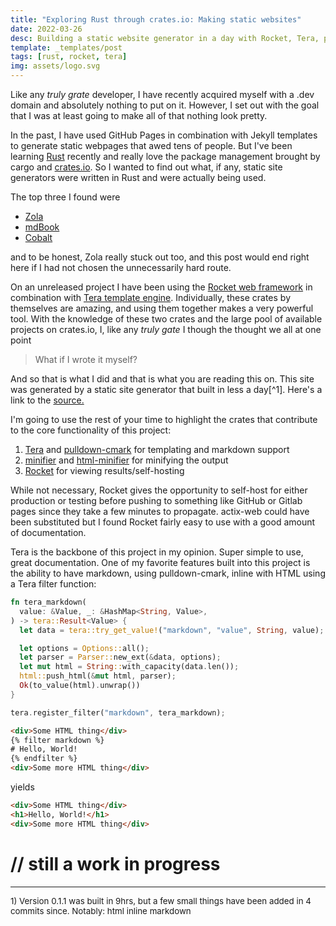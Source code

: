 ```yaml
---
title: "Exploring Rust through crates.io: Making static websites"
date: 2022-03-26
desc: Building a static website generator in a day with Rocket, Tera, pulldown-cmark, and more
template: _templates/post
tags: [rust, rocket, tera]
img: assets/logo.svg
---
```

Like any *truly grate* developer, I have recently acquired myself with a .dev domain and absolutely nothing to put on it. However, I set out with the goal that I was at least going to make all of that nothing look pretty.

In the past, I have used GitHub Pages in combination with Jekyll templates to generate static webpages that awed tens of people. But I've been learning [Rust](https://www.rust-lang.org/) recently and really love the package management brought by cargo and [crates.io](https://crates.io/). So I wanted to find out what, if any, static site generators were written in Rust and were actually being used.

The top three I found were

* [Zola](https://www.getzola.org/)
* [mdBook](https://github.com/rust-lang/mdBook)
* [Cobalt](https://cobalt-org.github.io/)

and to be honest, Zola really stuck out too, and this post would end right here if I had not chosen the unnecessarily hard route.

On an unreleased project I have been using the [Rocket web framework](https://rocket.rs/) in combination with [Tera template engine](https://tera.netlify.app/). Individually, these crates by themselves are amazing, and using them together makes a very powerful tool. With the knowledge of these two crates and the large pool of available projects on crates.io, I, like any *truly gate* I though the thought we all at one point

> What if I wrote it myself?

And so that is what I did and that is what you are reading this on. This site was generated by a static site generator that built in less a day[^1]. Here's a link to the [source.](https://github.com/jamolnng/calder)

I'm going to use the rest of your time to highlight the crates that contribute to the core functionality of this project:

1) [Tera](https://tera.netlify.app/) and [pulldown-cmark](https://github.com/raphlinus/pulldown-cmark) for templating and markdown support
2) [minifier](https://github.com/GuillaumeGomez/minifier-rs) and [html-minifier](https://github.com/magiclen/html-minifier) for minifying the output
3) [Rocket]((https://rocket.rs/)) for viewing results/self-hosting

While not necessary, Rocket gives the opportunity to self-host for either production or testing before pushing to something like GitHub or Gitlab pages since they take a few minutes to propagate. actix-web could have been substituted but I found Rocket fairly easy to use with a good amount of documentation.

Tera is the backbone of this project in my opinion. Super simple to use, great documentation. One of my favorite features built into this project is the ability to have markdown, using pulldown-cmark, inline with HTML using a Tera filter function:

```rust
fn tera_markdown(
  value: &Value, _: &HashMap<String, Value>,
) -> tera::Result<Value> {
  let data = tera::try_get_value!("markdown", "value", String, value);

  let options = Options::all();
  let parser = Parser::new_ext(&data, options);
  let mut html = String::with_capacity(data.len());
  html::push_html(&mut html, parser);
  Ok(to_value(html).unwrap())
}

tera.register_filter("markdown", tera_markdown);
```

```html
<div>Some HTML thing</div>
{% filter markdown %}
# Hello, World!
{% endfilter %}
<div>Some more HTML thing</div>
```

yields

```html
<div>Some HTML thing</div>
<h1>Hello, World!</h1>
<div>Some more HTML thing</div>
```

# // still a work in progress

---
<span style="font-size:10pt">
1) <a name="1"></a>Version 0.1.1 was built in 9hrs, but a few small things have been added in 4 commits since. Notably: html inline markdown
</span>